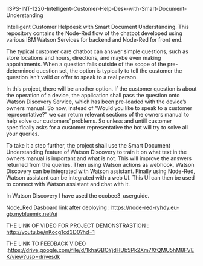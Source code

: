  llSPS-INT-1220-Intelligent-Customer-Help-Desk-with-Smart-Document-Understanding
 
 
Intelligent Customer Helpdesk with Smart Document Understanding. This repository contains the Node-Red flow of the chatbot developed using various IBM Watson Services for backend and Node-Red for front end.

The typical customer care chatbot can answer simple questions, such as store locations and hours, directions, and maybe even making appointments. When a question falls outside of the scope of the pre-determined question set, the option is typically to tell the customer the question isn’t valid or offer to speak to a real person.

In this project, there will be another option. If the customer question is about the operation of a device, the application shall pass the question onto Watson Discovery Service, which has been pre-loaded with the device’s owners manual. So now, instead of “Would you like to speak to a customer representative?” we can return relevant sections of the owners manual to help solve our customers’ problems. So unless and untill customer specifically asks for a customer representative the bot will try to solve all your queries.

To take it a step further, the project shall use the Smart Document Understanding feature of Watson Discovery to train it on what text in the owners manual is important and what is not. This will improve the answers returned from the queries. Then using Watson actions as webhook, Watson Discovery can be integrated with Watson assistant. Finally using Node-Red, Watson assistant can be integrated with a web UI. This UI can then be used to connect with Watson assistant and chat with it.

In Watson Discovery I have used the ecobee3_userguide.

Node_Red Dasboard link after deploying : https://node-red-ryhdy.eu-gb.mybluemix.net/ui

THE LINK OF VIDEO FOR PROJECT DEMONSTRASTION : http://youtu.be/nKocg1cd3D0?hd=1

THE LINK TO FEEDBACK VIDEO :https://drive.google.com/file/d/1khaGBOYjdHUb5Pk2Xm7XfQMU5hM8FVEK/view?usp=drivesdk
